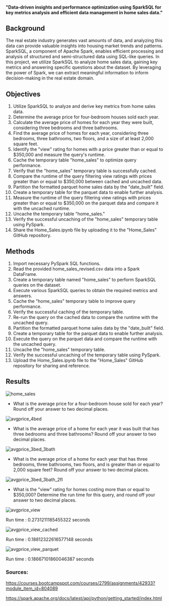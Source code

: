#### "Data-driven insights and performance optimization using SparkSQL for key metrics analysis and efficient data management in home sales data."

## Background

The real estate industry generates vast amounts of data, and analyzing this data can provide valuable insights into housing market trends and patterns. SparkSQL, a component of Apache Spark, enables efficient processing and analysis of structured and semi-structured data using SQL-like queries. In this project, we utilize SparkSQL to analyze home sales data, gaining key metrics and answering specific questions about the dataset. By leveraging the power of Spark, we can extract meaningful information to inform decision-making in the real estate domain.

## Objectives

1. Utilize SparkSQL to analyze and derive key metrics from home sales data.
2. Determine the average price for four-bedroom houses sold each year.
3. Calculate the average price of homes for each year they were built, considering three bedrooms and three bathrooms.
4. Find the average price of homes for each year, considering three bedrooms, three bathrooms, two floors, and a size of at least 2,000 square feet.
5. Identify the "view" rating for homes with a price greater than or equal to $350,000 and measure the query's runtime.
6. Cache the temporary table "home_sales" to optimize query performance.
7. Verify that the "home_sales" temporary table is successfully cached.
8. Compare the runtime of the query filtering view ratings with prices greater than or equal to $350,000 between cached and uncached data.
9. Partition the formatted parquet home sales data by the "date_built" field.
10. Create a temporary table for the parquet data to enable further analysis.
11. Measure the runtime of the query filtering view ratings with prices greater than or equal to $350,000 on the parquet data and compare it with the uncached runtime.
12. Uncache the temporary table "home_sales."
13. Verify the successful uncaching of the "home_sales" temporary table using PySpark.
14. Share the Home_Sales.ipynb file by uploading it to the "Home_Sales" GitHub repository.

## Methods
1. Import necessary PySpark SQL functions.
2. Read the provided home_sales_revised.csv data into a Spark DataFrame.
3. Create a temporary table named "home_sales" to perform SparkSQL queries on the dataset.
4. Execute various SparkSQL queries to obtain the required metrics and answers.
5. Cache the "home_sales" temporary table to improve query performance.
6. Verify the successful caching of the temporary table.
7. Re-run the query on the cached data to compare the runtime with the uncached query.
8. Partition the formatted parquet home sales data by the "date_built" field.
9. Create a temporary table for the parquet data to enable further analysis.
10. Execute the query on the parquet data and compare the runtime with the uncached query.
11. Uncache the "home_sales" temporary table.
12. Verify the successful uncaching of the temporary table using PySpark.
13. Upload the Home_Sales.ipynb file to the "Home_Sales" GitHub repository for sharing and reference.

## Results

![home_sales](https://user-images.githubusercontent.com/114210481/231291277-20f52e84-fca7-4dcc-8f62-36f3342c4b91.jpg)

- What is the average price for a four-bedroom house sold for each year? Round off your answer to two decimal places.

![avgprice_4bed](https://user-images.githubusercontent.com/114210481/231291327-16fe8377-bde4-424b-b7ad-5cf6bb19f644.jpg)

- What is the average price of a home for each year it was built that has three bedrooms and three bathrooms? Round off your answer to two decimal places.

![avgprice_3bed_3bath](https://user-images.githubusercontent.com/114210481/231291355-a1a3cecc-f080-41a3-8454-4bfa13badd25.jpg)

- What is the average price of a home for each year that has three bedrooms, three bathrooms, two floors, and is greater than or equal to 2,000 square feet? Round off your answer to two decimal places.

![avgprice_3bed_3bath_2fl](https://user-images.githubusercontent.com/114210481/231291406-136d2eec-5aee-49a5-8b05-f049ab055bcf.jpg)

- What is the "view" rating for homes costing more than or equal to $350,000? Determine the run time for this query, and round off your answer to two decimal places.

![avgprice_view](https://user-images.githubusercontent.com/114210481/231291446-e4eb42c7-c68a-48de-ab71-7fb75bc6dd83.jpg)

Run time : 0.2731211185455322 seconds

![avgprice_view_cached](https://user-images.githubusercontent.com/114210481/231291474-d151ea7d-d575-4202-943e-2bc7c0bd46a8.jpg)

Run time : 0.18812322616577148 seconds

![avgprice_view_parquet](https://user-images.githubusercontent.com/114210481/231291504-77bc936c-b78d-4108-bb03-c63635b32ddd.jpg)

Run time : 0.18667101860046387 seconds



### Sources:

https://courses.bootcampspot.com/courses/2799/assignments/42933?module_item_id=804089

https://spark.apache.org/docs/latest/api/python/getting_started/index.html
